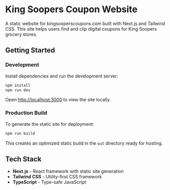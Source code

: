 # King Soopers Coupon Website

A static website for kingsooperscoupons.com built with Next.js and Tailwind CSS. This site helps users find and clip digital coupons for King Soopers grocery stores.

## Getting Started

### Development

Install dependencies and run the development server:

```bash
npm install
npm run dev
```

Open [http://localhost:3000](http://localhost:3000) to view the site locally.

### Production Build

To generate the static site for deployment:

```bash
npm run build
```

This creates an optimized static build in the `out` directory ready for hosting.

## Tech Stack

- **Next.js** - React framework with static site generation
- **Tailwind CSS** - Utility-first CSS framework
- **TypeScript** - Type-safe JavaScript
